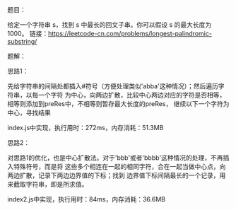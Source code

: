 题目：

给定一个字符串 s，找到 s 中最长的回文子串。你可以假设 s 的最大长度为 1000。
链接：https://leetcode-cn.com/problems/longest-palindromic-substring/

题解：

思路1：

先给字符串的间隔处都插入#符号（方便处理类似'abba'这种情况）；然后遍历字符串，以每一个字符
为中心，向两边扩散，比较中心两边对应的字符是否相等，相等则添加到preRes中，不相等则暂存最大长度的preRes，
继续以下一个字符为中心，寻找结果

index.js中实现，执行用时：272ms，内存消耗：51.3MB

思路2：

对思路1的优化，也是中心扩散法。对于'bbb'或者'bbbb'这种情况的处理，不再插入特殊符号，而是将
这些多个相连在一起的相同字符，合在一起当做中心点，向两边扩散，记录下两边边界值的下标；找到
边界值下标间隔最长的一个记录，用来截取字符串，即是所求值。

index2.js中实现，执行用时：84ms，内存消耗：36.6MB




